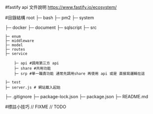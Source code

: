 #fastify api 文件說明
https://www.fastify.io/ecosystem/

#目錄結構
root
├─ bash
    ├─ pm2
    ├─ system

├─ docker
├─ document
├─ sqlscript
├─ src

    ├─ enum
    ├─ middleware
    ├─ model
    ├─ routes
    ├─ service

        ├─ api #調用第三方 api
        ├─ share #共用功能
        ├─ srp #單一職責功能 通常先調用share 再使用 api 或是 直接寫邏輯在這
        
    ├─ test
    ├─ server.js # 網站載入起始

├─ .gitignore
├─ package-lock.json
├─ package.json
├─ README.md 


#標註小技巧
// FIXME 
// TODO
